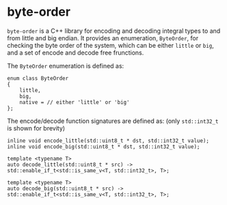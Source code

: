 # byte-order
`byte-order` is a C++ library for encoding and decoding integral types to and from little and big endian. It provides an enumeration, `ByteOrder`, for checking the byte order of the system, which can be either `little` or `big`, and a set of encode and decode free frunctions.

The `ByteOrder` enumeration is defined as:
```
enum class ByteOrder
{
    little,
    big,
    native = // either 'little' or 'big'
};
```
The encode/decode function signatures are defined as:
(only `std::int32_t` is shown for brevity)
```
inline void encode_little(std::uint8_t * dst, std::int32_t value);
inline void encode_big(std::uint8_t * dst, std::int32_t value);

template <typename T>
auto decode_little(std::uint8_t * src) -> std::enable_if_t<std::is_same_v<T, std::int32_t>, T>;

template <typename T>
auto decode_big(std::uint8_t * src) -> std::enable_if_t<std::is_same_v<T, std::int32_t>, T>;
```
